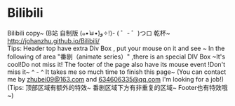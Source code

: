 # Bilibili
Bilibili copy~ (B站   自制版   (๑•̀ㅂ•́)و✧!)- ( ゜- ゜)つロ 乾杯~ </br>
http://johanzhu.github.io/Bilibili/</br>
Tips:
Header top have extra Div Box , put your mouse on it and see ~
In the following of area "番剧（animate series）" ,there is an special DIV Box ~It's cool!Do not miss it!
The footer of the page also have its mouse event !Don't miss it~ ^ - ^
It takes me so much time  to finish this page~
(You can contact me by zhubei09@163.com and 634606335@qq.com I'm looking for a job!)
(Tips:
顶部区域有额外的特效~
番剧区域下方有非重复的区域~
Footer也有特效哦~)
